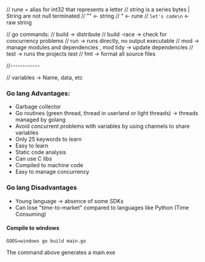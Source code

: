 // rune = alias for int32 that represents a letter
// string is a series bytes | String are not null terminated
// "" <- string
// ” <- rune
// `let's code\n` <- raw string

// go commands:
// build -> distribute
// build -race -> check for concurrency problems
// run -> runs directly, no output executable
// mod -> manage modules and dependencies , mod tidy -> update dependencies
// test -> runs the projects test
// fmt -> format all source files

//------------

// variables -> Name, data, etc


### Go lang Advantages:


- Garbage collector
- Go routines (green thread, thread in userland or light threads) -> threads managed by golang
- Avoid concurrent problems with variables by using channels to share variables
- Only 25 keywords to learn
- Easy to learn
- Static code analysis
- Can use C libs
- Compiled to machine code
- Easy to manage concurrency


### Go lang Disadvantages

- Young language -> absence of some SDKs
- Can lose "time-to-market" compared to languages like Python (Time Consuming)


#### Compile to windows

```shell
GOOS=windows go build main.go
```

<p>The command above generates a main.exe</p>